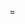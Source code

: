 =
<!---
Hi, There i am maruf islam , How are you ?
I am new programer
now  I am learning Html,Css and Java script
--->
